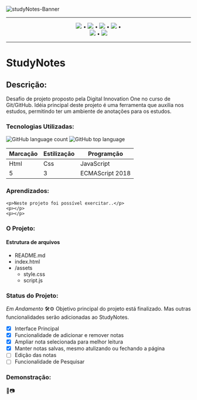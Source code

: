 ![studyNotes-Banner](https://user-images.githubusercontent.com/98659450/179372037-b17838a9-836f-4666-b9a8-c161d2775008.png)


***
<div align="center">

 [![](https://img.shields.io/badge/🔗-Sobre-blue)](#Descrição) • [![](https://img.shields.io/badge/🔗-Tecnologias%20Utilizadas-blue)](#Tecnologias-Utilizadas) • [![](https://img.shields.io/badge/🔗-Objetivos-blue)](#Aprendizados) • [![](https://img.shields.io/badge/🔗-O%20Projeto-blue)](#O-Projeto) •  
 [![](https://img.shields.io/badge/🔗-Status-blue)](#Status-do-Projeto) • [![](https://img.shields.io/badge/🔗-Demonstração-blue)](#Demonstração) 

</div>

***
# StudyNotes
## Descrição: 
<p>Desafio de projeto proposto pela Digital Innovation One no curso de Git/GitHub. Idéia principal deste projeto é uma ferramenta que auxilia nos estudos, permitindo ter um ambiente de anotações para os estudos.</p>

 ### Tecnologias Utilizadas:
 ![GitHub language count](https://img.shields.io/github/languages/count/JessicaSaantos/Desafio-DIO?style=plastic)
 ![GitHub top language](https://img.shields.io/github/languages/top/JessicaSaantos/Desafio-DIO?style=plastic)
 
Marcação | Estilização | Programção
---|---|---
Html | Css | JavaScript
5 | 3 | ECMAScript 2018

### Aprendizados: 

    <p>Neste projeto foi possível exercitar..</p>
    <p></p>
    <p></p>
### O Projeto:
#### Estrutura de arquivos

* README.md
* index.html
* /assets
    - style.css
    - script.js

### Status do Projeto: 
*Em Andamento* 🛠️⚙️
Objetivo principal do projeto está finalizado. Mas outras funcionalidades serão adicionadas ao StudyNotes.
 - [x] Interface Principal
 - [x] Funcionalidade de adicionar e remover notas
 - [x] Ampliar nota selecionada para melhor leitura
 - [x] Manter notas salvas, mesmo atulizando ou fechando a página
 - [ ] Edição das notas
 - [ ] Funcionalidade de Pesquisar
 ### Demonstração: 
 🎥📷